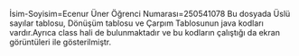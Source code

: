 İsim-Soyisim=Ecenur Üner
Öğrenci Numarası=250541078
Bu dosyada Üslü sayılar tablosu, Dönüşüm tablosu ve Çarpım Tablosunun java kodları vardır.Ayrıca class hali de bulunmaktadır ve bu kodların çalıştığı da ekran görüntüleri ile gösterilmiştr.
